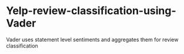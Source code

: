 # Yelp-review-classification-using-Vader
Vader uses statement level sentiments and aggregates them for review classification

